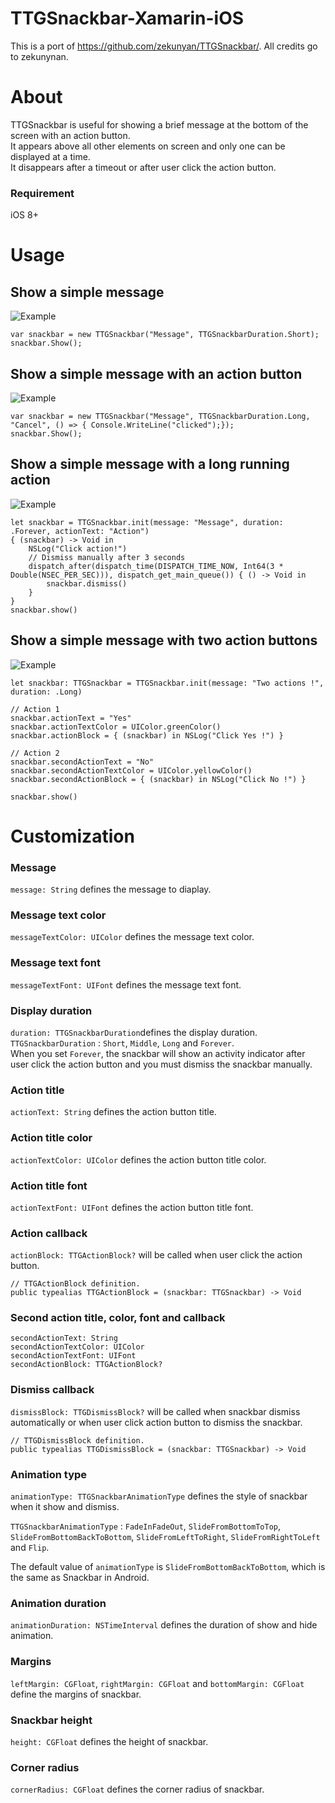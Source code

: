 # TTGSnackbar-Xamarin-iOS
This is a port of https://github.com/zekunyan/TTGSnackbar/. All credits go to zekunynan.

# About
TTGSnackbar is useful for showing a brief message at the bottom of the screen with an action button.  
It appears above all other elements on screen and only one can be displayed at a time.  
It disappears after a timeout or after user click the action button.

### Requirement
iOS 8+

# Usage
## Show a simple message
![Example](http://7nj2iz.com1.z0.glb.clouddn.com/TTGSnackbar_2.png)
```
var snackbar = new TTGSnackbar("Message", TTGSnackbarDuration.Short);
snackbar.Show();
```
## Show a simple message with an action button
![Example](http://7nj2iz.com1.z0.glb.clouddn.com/TTGSnackbar_3.png)
```
var snackbar = new TTGSnackbar("Message", TTGSnackbarDuration.Long, "Cancel", () => { Console.WriteLine("clicked");});   
snackbar.Show();
```

## Show a simple message with a long running action
![Example](http://7nj2iz.com1.z0.glb.clouddn.com/TTGSnackbar_5.png)
```
let snackbar = TTGSnackbar.init(message: "Message", duration: .Forever, actionText: "Action")
{ (snackbar) -> Void in
    NSLog("Click action!")
    // Dismiss manually after 3 seconds
    dispatch_after(dispatch_time(DISPATCH_TIME_NOW, Int64(3 * Double(NSEC_PER_SEC))), dispatch_get_main_queue()) { () -> Void in
        snackbar.dismiss()
    }
}      
snackbar.show()
```

## Show a simple message with two action buttons
![Example](http://7nj2iz.com1.z0.glb.clouddn.com/TTGSnackbar_9.png)
```
let snackbar: TTGSnackbar = TTGSnackbar.init(message: "Two actions !", duration: .Long)

// Action 1
snackbar.actionText = "Yes"
snackbar.actionTextColor = UIColor.greenColor()
snackbar.actionBlock = { (snackbar) in NSLog("Click Yes !") }

// Action 2
snackbar.secondActionText = "No"
snackbar.secondActionTextColor = UIColor.yellowColor()
snackbar.secondActionBlock = { (snackbar) in NSLog("Click No !") }

snackbar.show()
```

# Customization
### Message
`message: String` defines the message to diaplay.

### Message text color
`messageTextColor: UIColor` defines the message text color.

### Message text font
`messageTextFont: UIFont` defines the message text font.

### Display duration
`duration: TTGSnackbarDuration`defines the display duration.  
`TTGSnackbarDuration` : `Short`, `Middle`, `Long` and `Forever`.  
When you set `Forever`, the snackbar will show an activity indicator after user click the action button and you must dismiss the snackbar manually.

### Action title
`actionText: String` defines the action button title.

### Action title color
`actionTextColor: UIColor` defines the action button title color.

### Action title font
`actionTextFont: UIFont` defines the action button title font.

### Action callback
`actionBlock: TTGActionBlock?` will be called when user click the action button.
```
// TTGActionBlock definition.
public typealias TTGActionBlock = (snackbar: TTGSnackbar) -> Void
```

### Second action title, color, font and callback
```
secondActionText: String  
secondActionTextColor: UIColor  
secondActionTextFont: UIFont  
secondActionBlock: TTGActionBlock?
```

### Dismiss callback
`dismissBlock: TTGDismissBlock?` will be called when snackbar  dismiss automatically or when user click action button to dismiss the snackbar.
```
// TTGDismissBlock definition.
public typealias TTGDismissBlock = (snackbar: TTGSnackbar) -> Void
```

### Animation type
`animationType: TTGSnackbarAnimationType` defines the style of snackbar when it show and dismiss.  

`TTGSnackbarAnimationType` : `FadeInFadeOut`, `SlideFromBottomToTop`, `SlideFromBottomBackToBottom`, `SlideFromLeftToRight`,  `SlideFromRightToLeft` and `Flip`.

The default value of `animationType` is `SlideFromBottomBackToBottom`, which is the same as Snackbar in Android.

### Animation duration
`animationDuration: NSTimeInterval` defines the duration of show and hide animation.

### Margins
`leftMargin: CGFloat`, `rightMargin: CGFloat` and `bottomMargin: CGFloat` define the margins of snackbar.

### Snackbar height
`height: CGFloat` defines the height of snackbar.

### Corner radius
`cornerRadius: CGFloat` defines the corner radius of snackbar.
